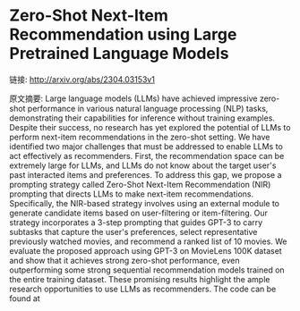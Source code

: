 # Zero-Shot Next-Item Recommendation using Large Pretrained Language Models

链接: http://arxiv.org/abs/2304.03153v1

原文摘要:
Large language models (LLMs) have achieved impressive zero-shot performance
in various natural language processing (NLP) tasks, demonstrating their
capabilities for inference without training examples. Despite their success, no
research has yet explored the potential of LLMs to perform next-item
recommendations in the zero-shot setting. We have identified two major
challenges that must be addressed to enable LLMs to act effectively as
recommenders. First, the recommendation space can be extremely large for LLMs,
and LLMs do not know about the target user's past interacted items and
preferences. To address this gap, we propose a prompting strategy called
Zero-Shot Next-Item Recommendation (NIR) prompting that directs LLMs to make
next-item recommendations. Specifically, the NIR-based strategy involves using
an external module to generate candidate items based on user-filtering or
item-filtering. Our strategy incorporates a 3-step prompting that guides GPT-3
to carry subtasks that capture the user's preferences, select representative
previously watched movies, and recommend a ranked list of 10 movies. We
evaluate the proposed approach using GPT-3 on MovieLens 100K dataset and show
that it achieves strong zero-shot performance, even outperforming some strong
sequential recommendation models trained on the entire training dataset. These
promising results highlight the ample research opportunities to use LLMs as
recommenders. The code can be found at
